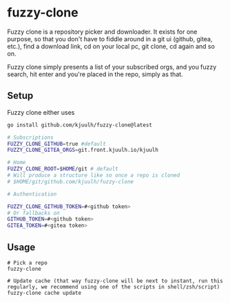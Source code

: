 # fuzzy-clone

Fuzzy clone is a repository picker and downloader. It exists for one purpose, so that you don't have to fiddle around in a git ui (github, gitea, etc.), find a download link, cd on your local pc, git clone, cd again and so on.

Fuzzy clone simply presents a list of your subscribed orgs, and you fuzzy search, hit enter and you're placed in the repo, simply as that.

## Setup

Fuzzy clone either uses 

```bash
go install github.com/kjuulh/fuzzy-clone@latest

# Subscriptions
FUZZY_CLONE_GITHUB=true #default
FUZZY_CLONE_GITEA_ORGS=git.front.kjuulh.io/kjuulh

# Home
FUZZY_CLONE_ROOT=$HOME/git # default
# Will produce a structure like so once a repo is cloned
# $HOME/git/github.com/kjuulh/fuzzy-clone

# Authentication

FUZZY_CLONE_GITHUB_TOKEN=#<github token>
# Or fallbacks on
GITHUB_TOKEN=#<github token>
GITEA_TOKEN=#<gitea token>
```

## Usage

```
# Pick a repo
fuzzy-clone

# Update cache (that way fuzzy-clone will be next to instant, run this regularly, we recommend using one of the scripts in shell/zsh/script)
fuzzy-clone cache update
```
